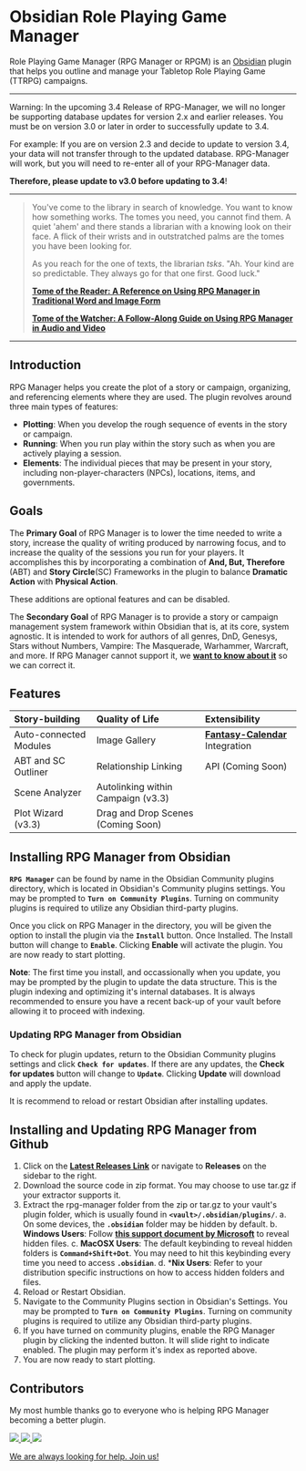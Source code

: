 # Obsidian Role Playing Game Manager

Role Playing Game Manager (RPG Manager or RPGM) is an [Obsidian](https://obsidian.md) plugin that helps you outline and manage your Tabletop Role Playing Game (TTRPG) campaigns.

---

Warning: In the upcoming 3.4 Release of RPG-Manager, we will no longer be supporting database updates for version 2.x and earlier releases. You must be on version 3.0 or later in order to successfully update to 3.4.

For example: If you are on version 2.3 and decide to update to version 3.4, your data will not transfer through to the updated database. RPG-Manager will work, but you will need to re-enter all of your RPG-Manager data.

**Therefore, please update to v3.0 before updating to 3.4**!

---

> You've come to the library in search of knowledge. You want to know how something works. The tomes you need, you cannot find them. A quiet 'ahem' and
> there stands a librarian with a knowing look on their face. A flick of their wrists and in outstratched palms are the tomes you have been looking for.
>
> As you reach for the one of texts, the librarian _tsks_. "Ah. Your kind are so predictable. They always go for that one first. Good luck."
>
> **[Tome of the Reader: A Reference on Using RPG Manager in Traditional Word and Image Form](https://github.com/carlonicora/obsidian-rpg-manager/wiki/Beginner's-Guide)**
>
> **[Tome of the Watcher: A Follow-Along Guide on Using RPG Manager in Audio and Video](https://www.youtube.com/playlist?list=PLAO6liEcd6-0iJXIKznSfkBenDxgmFR2h)**

---

## Introduction

RPG Manager helps you create the plot of a story or campaign, organizing, and referencing elements where they are used. The plugin revolves around three main types of features:

- **Plotting**: When you develop the rough sequence of events in the story or campaign.
- **Running**: When you run play within the story such as when you are actively playing a session.
- **Elements**: The individual pieces that may be present in your story, including non-player-characters (NPCs), locations, items, and governments.

## Goals

The **Primary Goal** of RPG Manager is to lower the time needed to write a story, increase the quality of writing produced by narrowing focus, and to increase the quality of the sessions you run for your players. It accomplishes this by incorporating a combination of **And, But, Therefore** (ABT) and **Story Circle**(SC) Frameworks in the plugin to balance **Dramatic Action** with **Physical Action**.

These additions are optional features and can be disabled.

The **Secondary Goal** of RPG Manager is to provide a story or campaign management system framework within Obsidian that is, at its core, system agnostic. It is intended to work for authors of all genres, DnD, Genesys, Stars without Numbers, Vampire: The Masquerade, Warhammer, Warcraft, and more. If RPG Manager cannot support it, we **[want to know about it](https://github.com/carlonicora/obsidian-rpg-manager/issues)** so we can correct it.

## Features

| Story-building         | Quality of Life                    | Extensibility                                                                                    |
| :---------------------- | :---------------------------------- | :------------------------------------------------------------------------------------------------ |
| Auto-connected Modules | Image Gallery                      | **[Fantasy-Calendar](https://github.com/fantasycalendar/obsidian-fantasy-calendar)** Integration |
| ABT and SC Outliner    | Relationship Linking               | API (Coming Soon)                                                                                                 |
| Scene Analyzer         | Autolinking within Campaign (v3.3) |                                                                               |
| Plot Wizard (v3.3)     | Drag and Drop Scenes (Coming Soon) |                                                                                                  |


## Installing RPG Manager from Obsidian

**`RPG Manager`** can be found by name in the Obsidian Community plugins directory, which is located in Obsidian's Community plugins settings. You may be prompted to **`Turn on Community Plugins`**. Turning on community plugins is required to utilize any Obsidian third-party plugins.

Once you click on RPG Manager in the directory, you will be given the option to install the plugin via the **`Install`** button. Once Installed. The Install button will change to **`Enable`**. Clicking **Enable** will activate the plugin. You are now ready to start plotting.

**Note**: The first time you install, and occassionally when you update, you may be prompted by the plugin to update the data structure. This is the plugin indexing and optimizing it's internal databases. It is always recommended to ensure you have a recent back-up of your vault before allowing it to proceed with indexing.

### Updating RPG Manager from Obsidian

To check for plugin updates, return to the Obsidian Community plugins settings and click **`Check for updates`**. If there are any updates, the **Check for updates** button will change to **`Update`**. Clicking **Update** will download and apply the update.

It is recommend to reload or restart Obsidian after installing updates.

## Installing and Updating RPG Manager from Github

1. Click on the [**Latest Releases Link**](https://github.com/carlonicora/obsidian-rpg-manager/releases/latest) or navigate to **Releases** on the sidebar to the right.
2. Download the source code in zip format. You may choose to use tar.gz if your extractor supports it.
3. Extract the rpg-manager folder from the zip or tar.gz to your vault's plugin folder, which is usually found in **`<vault>/.obsidian/plugins/`**.
 a. On some devices, the **`.obsidian`** folder may be hidden by default.
    b. **Windows Users**: Follow [**this support document by Microsoft**](https://support.microsoft.com/en-us/windows/view-hidden-files-and-folders-in-windows-97fbc472-c603-9d90-91d0-1166d1d9f4b5) to reveal hidden files.
 c. **MacOSX Users**: The default keybinding to reveal hidden folders is **`Command+Shift+Dot`**. You may need to hit this keybinding every time you need to access **`.obsidian`**.
 d. \***Nix Users**: Refer to your distribution specific instructions on how to access hidden folders and files.
4. Reload or Restart Obsidian.
5. Navigate to the Community Plugins section in Obsidian's Settings. You may be prompted to **`Turn on Community Plugins`**. Turning on community plugins is required to utilize any Obsidian third-party plugins.
6. If you have turned on community plugins, enable the RPG Manager plugin by clicking the indented button. It will slide right to indicate enabled. The plugin may perform it's index as reported above.
7. You are now ready to start plotting.

## Contributors

My most humble thanks go to everyone who is helping RPG Manager becoming a better plugin.

<a href="https://github.com/sigrunixia">
  <img src="https://github.com/sigrunixia.png?size=50">
</a>
<a href="https://github.com/SlRvb">
  <img src="https://github.com/SlRvb.png?size=50">
</a>
<a href="https://github.com/x1101">
  <img src="https://github.com/x1101.png?size=50">
</a>

[We are always looking for help. Join us!](https://github.com/carlonicora/obsidian-rpg-manager/issues/151)
